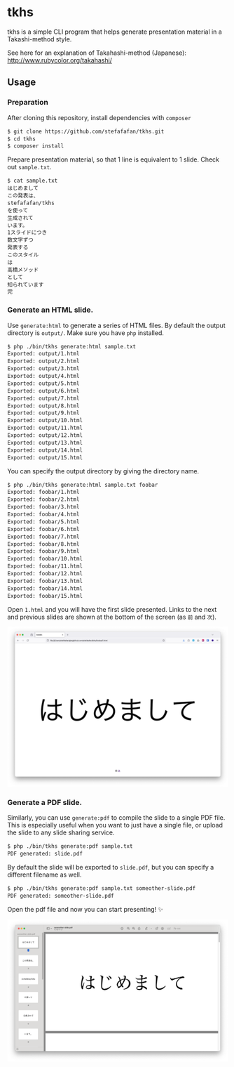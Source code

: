 # tkhs

tkhs is a simple CLI program that helps generate presentation material in a Takashi-method style.

See here for an explanation of Takahashi-method (Japanese): http://www.rubycolor.org/takahashi/

## Usage
### Preparation
After cloning this repository, install dependencies with `composer`
```sh
$ git clone https://github.com/stefafafan/tkhs.git
$ cd tkhs
$ composer install
```

Prepare presentation material, so that 1 line is equivalent to 1 slide. Check out `sample.txt`.
```sh
$ cat sample.txt
はじめまして
この発表は、
stefafafan/tkhs
を使って
生成されて
います。
1スライドにつき
数文字ずつ
発表する
このスタイル
は
高橋メソッド
として
知られています
完
```

### Generate an HTML slide.
Use `generate:html` to generate a series of HTML files. By default the output directory is `output/`. Make sure you have `php` installed.

```sh
$ php ./bin/tkhs generate:html sample.txt
Exported: output/1.html
Exported: output/2.html
Exported: output/3.html
Exported: output/4.html
Exported: output/5.html
Exported: output/6.html
Exported: output/7.html
Exported: output/8.html
Exported: output/9.html
Exported: output/10.html
Exported: output/11.html
Exported: output/12.html
Exported: output/13.html
Exported: output/14.html
Exported: output/15.html
```

You can specify the output directory by giving the directory name.
```sh
$ php ./bin/tkhs generate:html sample.txt foobar
Exported: foobar/1.html
Exported: foobar/2.html
Exported: foobar/3.html
Exported: foobar/4.html
Exported: foobar/5.html
Exported: foobar/6.html
Exported: foobar/7.html
Exported: foobar/8.html
Exported: foobar/9.html
Exported: foobar/10.html
Exported: foobar/11.html
Exported: foobar/12.html
Exported: foobar/13.html
Exported: foobar/14.html
Exported: foobar/15.html
```

Open `1.html` and you will have the first slide presented. Links to the next and previous slides are shown at the bottom of the screen (as `前` and `次`).

![Screenshot of 1.html displayed on the browser.](./html_slide_example.png)

### Generate a PDF slide.
Similarly, you can use `generate:pdf` to compile the slide to a single PDF file. This is especially useful when you want to just have a single file, or upload the slide to any slide sharing service.

```sh
$ php ./bin/tkhs generate:pdf sample.txt
PDF generated: slide.pdf
```

By default the slide will be exported to `slide.pdf`, but you can specify a different filename as well.

```sh
$ php ./bin/tkhs generate:pdf sample.txt someother-slide.pdf
PDF generated: someother-slide.pdf
```

Open the pdf file and now you can start presenting! :sparkles:

![Screenshot of the exported PDF opened via the Preview app](./pdf_slide_example.png)
